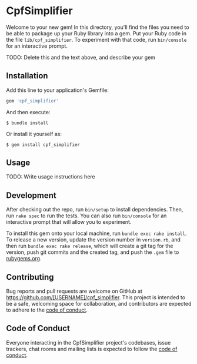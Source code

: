 # CpfSimplifier

Welcome to your new gem! In this directory, you'll find the files you need to be able to package up your Ruby library into a gem. Put your Ruby code in the file `lib/cpf_simplifier`. To experiment with that code, run `bin/console` for an interactive prompt.

TODO: Delete this and the text above, and describe your gem

## Installation

Add this line to your application's Gemfile:

```ruby
gem 'cpf_simplifier'
```

And then execute:

    $ bundle install

Or install it yourself as:

    $ gem install cpf_simplifier

## Usage

TODO: Write usage instructions here

## Development

After checking out the repo, run `bin/setup` to install dependencies. Then, run `rake spec` to run the tests. You can also run `bin/console` for an interactive prompt that will allow you to experiment.

To install this gem onto your local machine, run `bundle exec rake install`. To release a new version, update the version number in `version.rb`, and then run `bundle exec rake release`, which will create a git tag for the version, push git commits and the created tag, and push the `.gem` file to [rubygems.org](https://rubygems.org).

## Contributing

Bug reports and pull requests are welcome on GitHub at https://github.com/[USERNAME]/cpf_simplifier. This project is intended to be a safe, welcoming space for collaboration, and contributors are expected to adhere to the [code of conduct](https://github.com/[USERNAME]/cpf_simplifier/blob/master/CODE_OF_CONDUCT.md).

## Code of Conduct

Everyone interacting in the CpfSimplifier project's codebases, issue trackers, chat rooms and mailing lists is expected to follow the [code of conduct](https://github.com/[USERNAME]/cpf_simplifier/blob/master/CODE_OF_CONDUCT.md).
